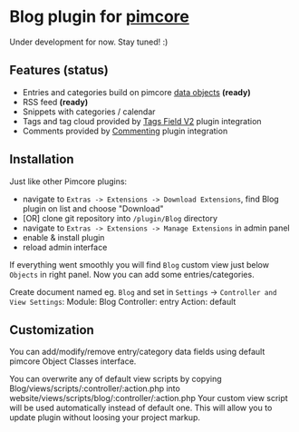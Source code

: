 # Blog plugin for [pimcore](http://www.pimcore.org/) #

Under development for now. Stay tuned! :)

## Features (status) ##

*   Entries and categories build on pimcore [data objects](http://www.pimcore.org/wiki/display/PIMCORE/Data+Objects) **(ready)**
*   RSS feed **(ready)**
*   Snippets with categories / calendar
*   Tags and tag cloud provided by [Tags Field V2](http://www.pimcore.org/resources/extensions/detail/Tagfield) plugin integration
*   Comments provided by [Commenting](http://www.pimcore.org/resources/extensions/detail/Commenting) plugin integration

## Installation ##

Just like other Pimcore plugins:

*   navigate to `Extras -> Extensions -> Download Extensions`, find Blog plugin on list and choose "Download"
*   [OR] clone git repository into `/plugin/Blog` directory
*   navigate to `Extras -> Extensions -> Manage Extensions` in admin panel
*   enable & install plugin
*   reload admin interface

If everything went smoothly you will find `Blog` custom view just below `Objects` in right panel.
Now you can add some entries/categories.

Create document named eg. `Blog` and set in `Settings` -> `Controller and View Settings`:
Module: Blog
Controller: entry
Action: default

## Customization ##

You can add/modify/remove entry/category data fields using default pimcore Object Classes interface.

You can overwrite any of default view scripts by copying Blog/views/scripts/:controller/:action.php into website/views/scripts/blog/:controller/:action.php
Your custom view script will be used automatically instead of default one. This will allow you to update plugin without loosing your project markup.
